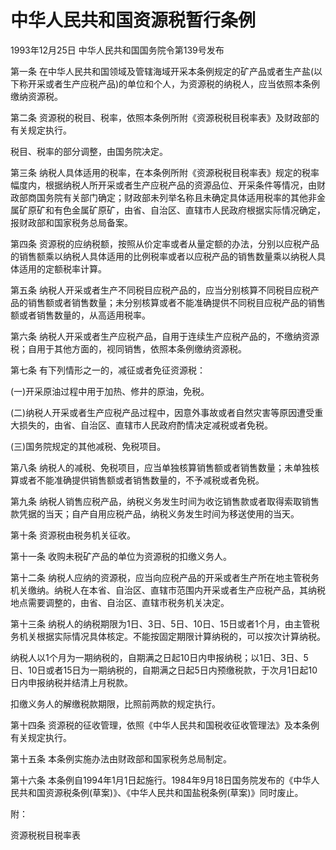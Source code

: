 # 中华人民共和国资源税暂行条例

1993年12月25日 中华人民共和国国务院令第139号发布　

<!-- INFO END -->

第一条 在中华人民共和国领域及管辖海域开采本条例规定的矿产品或者生产盐(以下称开采或者生产应税产品)的单位和个人，为资源税的纳税人，应当依照本条例缴纳资源税。

第二条 资源税的税目、税率，依照本条例所附《资源税税目税率表》及财政部的有关规定执行。

税目、税率的部分调整，由国务院决定。

第三条 纳税人具体适用的税率，在本条例所附《资源税税目税率表》规定的税率幅度内，根据纳税人所开采或者生产应税产品的资源品位、开采条件等情况，由财政部商国务院有关部门确定；财政部未列举名称且未确定具体适用税率的其他非金属矿原矿和有色金属矿原矿，由省、自治区、直辖市人民政府根据实际情况确定，报财政部和国家税务总局备案。

第四条 资源税的应纳税额，按照从价定率或者从量定额的办法，分别以应税产品的销售额乘以纳税人具体适用的比例税率或者以应税产品的销售数量乘以纳税人具体适用的定额税率计算。

第五条 纳税人开采或者生产不同税目应税产品的，应当分别核算不同税目应税产品的销售额或者销售数量；未分别核算或者不能准确提供不同税目应税产品的销售额或者销售数量的，从高适用税率。

第六条 纳税人开采或者生产应税产品，自用于连续生产应税产品的，不缴纳资源税；自用于其他方面的，视同销售，依照本条例缴纳资源税。

第七条 有下列情形之一的，减征或者免征资源税：

(一)开采原油过程中用于加热、修井的原油，免税。

(二)纳税人开采或者生产应税产品过程中，因意外事故或者自然灾害等原因遭受重大损失的，由省、自治区、直辖市人民政府酌情决定减税或者免税。

(三)国务院规定的其他减税、免税项目。

第八条 纳税人的减税、免税项目，应当单独核算销售额或者销售数量；未单独核算或者不能准确提供销售额或者销售数量的，不予减税或者免税。

第九条 纳税人销售应税产品，纳税义务发生时间为收讫销售款或者取得索取销售款凭据的当天；自产自用应税产品，纳税义务发生时间为移送使用的当天。

第十条 资源税由税务机关征收。

第十一条 收购未税矿产品的单位为资源税的扣缴义务人。

第十二条 纳税人应纳的资源税，应当向应税产品的开采或者生产所在地主管税务机关缴纳。纳税人在本省、自治区、直辖市范围内开采或者生产应税产品，其纳税地点需要调整的，由省、自治区、直辖市税务机关决定。

第十三条 纳税人的纳税期限为1日、3日、5日、10日、15日或者1个月，由主管税务机关根据实际情况具体核定。不能按固定期限计算纳税的，可以按次计算纳税。

纳税人以1个月为一期纳税的，自期满之日起10日内申报纳税；以1日、3日、5日、10日或者15日为一期纳税的，自期满之日起5日内预缴税款，于次月1日起10日内申报纳税并结清上月税款。

扣缴义务人的解缴税款期限，比照前两款的规定执行。

第十四条 资源税的征收管理，依照《中华人民共和国税收征收管理法》及本条例有关规定执行。

第十五条 本条例实施办法由财政部和国家税务总局制定。

第十六条 本条例自1994年1月1日起施行。1984年9月18日国务院发布的《中华人民共和国资源税条例(草案)》、《中华人民共和国盐税条例(草案)》同时废止。

附：

资源税税目税率表